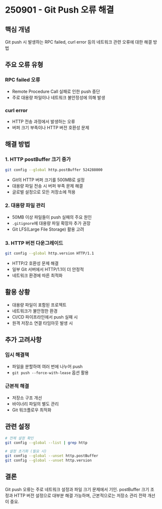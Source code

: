 # 250901 - Git Push 오류 해결

## 핵심 개념
Git push 시 발생하는 RPC failed, curl error 등의 네트워크 관련 오류에 대한 해결 방법

## 주요 오류 유형

### RPC failed 오류
- Remote Procedure Call 실패로 인한 push 중단
- 주로 대용량 파일이나 네트워크 불안정성에 의해 발생

### curl error
- HTTP 전송 과정에서 발생하는 오류
- 버퍼 크기 부족이나 HTTP 버전 호환성 문제

## 해결 방법

### 1. HTTP postBuffer 크기 증가
```bash
git config --global http.postBuffer 524288000
```
- Git의 HTTP 버퍼 크기를 500MB로 설정
- 대용량 파일 전송 시 버퍼 부족 문제 해결
- 글로벌 설정으로 모든 저장소에 적용

### 2. 대용량 파일 관리
- 50MB 이상 파일들이 push 실패의 주요 원인
- `.gitignore`에 대용량 파일 확장자 추가 권장
- Git LFS(Large File Storage) 활용 고려

### 3. HTTP 버전 다운그레이드
```bash
git config --global http.version HTTP/1.1
```
- HTTP/2 호환성 문제 해결
- 일부 Git 서버에서 HTTP/1.1이 더 안정적
- 네트워크 환경에 따른 최적화

## 활용 상황
- 대용량 파일이 포함된 프로젝트
- 네트워크가 불안정한 환경
- CI/CD 파이프라인에서 push 실패 시
- 원격 저장소 연결 타임아웃 발생 시

## 추가 고려사항

### 임시 해결책
- 파일을 분할하여 여러 번에 나누어 push
- `git push --force-with-lease` 옵션 활용

### 근본적 해결
- 저장소 구조 개선
- 바이너리 파일의 별도 관리
- Git 워크플로우 최적화

## 관련 설정
```bash
# 전체 설정 확인
git config --global --list | grep http

# 설정 초기화 (필요 시)
git config --global --unset http.postBuffer
git config --global --unset http.version
```

## 결론
Git push 오류는 주로 네트워크 설정과 파일 크기 문제에서 기인. postBuffer 크기 조정과 HTTP 버전 설정으로 대부분 해결 가능하며, 근본적으로는 저장소 관리 전략 개선이 중요.